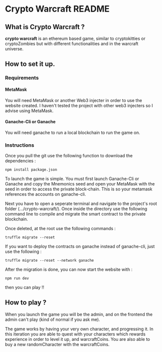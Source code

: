 # Crypto Warcraft README

## What is Crypto Warcraft ?

**crypto warcraft** is an ethereum based game, similar to cryptokitties or cryptoZombies but with different functionalities and in the warcraft universe. 

## How to set it up.

### Requirements

#### MetaMask

You will need MetaMask or another Web3 injecter in order to use the website created. I haven't tested the project with other web3 injecters so I advise using MetaMask.

#### Ganache-Cli or Ganache

You will need ganache to run a local blockchain to run the game on.

### Instructions

Once you pull the git use the following function to download the dependencies :
```
npm install package.json
```

To launch the game is simple. You must first launch Ganache-Cli or Ganache and copy the Mnemonics  seed and open your MetaMask with the seed in order to access the private block-chain. This is so your metamask references the accounts on ganache-cli.

Next you have to open a seperate terminal and navigate to the project's root folder (.../crypto-warcraft/). 
Once inside the directory use the following command line to compile and migrate the smart contract to the private blockchain.

Once deleted, at the root use the following commands :
```
truffle migrate --reset
```

If you want to deploy the contracts on ganache instead of ganache-cli, just use the following :
```
truffle migrate --reset --network ganache
```

After the migration is done, you can now start the website with :
```
npm run dev
```

then you can play !! 

## How to play ?

When you launch the game you will be the admin, and on the frontend the admin can't play (kind of normal if you ask me).

The game works by having your very own character, and progressing it. In this iteration you are able to quest with your characters which rewards experience in order to level it up, and warcraftCoins.
You are also able to buy a new randomCharacter with the warcraftCoins.